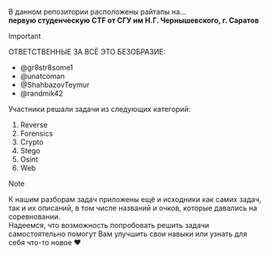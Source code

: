 В данном репозитории расположены райтапы на...<br>
**первую студенческую CTF от СГУ им Н.Г. Чернышевского, г. Саратов**

> [!IMPORTANT]
> ОТВЕТСТВЕННЫЕ ЗА ВСЁ ЭТО БЕЗОБРАЗИЕ:
> - @gr8str8some1
> - @unatcoman
> - @ShahbazovTeymur
> - @randmik42

Участники решали задачи из следующих категорий:
1. Reverse
2. Forensics
3. Crypto
4. Stego
5. Osint
6. Web

> [!NOTE]
> К нашим разборам задач приложены ещё и исходники как самих задач, так и их описаний, в том числе названий и очков, которые давались на соревновании.<br>
> Надеемся, что возможность попробовать решить задачи самостоятельно помогут Вам улучшить свои навыки или узнать для себя что-то новое ❤

